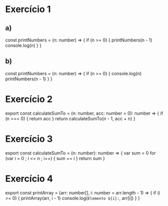 # Exercício 1

## a)
const printNumbers = (n: number) => {
  if (n >= 0) {
    printNumbers(n - 1)
    console.log(n)
  }
}

## b) 
const printNumbers = (n: number) => {
  if (n >= 0) {
    console.log(n)
    printNumbers(n - 1)
  }
}

# Exercício 2

export const calculateSumTo = (n: number, acc: number = 0): number => {
  if (n === 0) {
    return acc
  }
  return calculateSumTo(n - 1, acc + n)
}

# Exercício 3

export const calculateSumTo = (n: number): number => {
  var sum = 0
	for (var i = 0 ; i <= n ; i++) {
        sum += i
  }
	return sum
}

# Exercício 4

export const printArray = (arr: number[], i: number = arr.length - 1) => {
  if (i >= 0) {
    printArray(arr, i - 1)
    console.log(`Elemento ${i}:`, arr[i])
  }
}